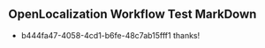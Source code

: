 ## OpenLocalization Workflow Test MarkDown
* b444fa47-4058-4cd1-b6fe-48c7ab15fff1 
thanks!<!--HONumber=Mar16_HO2-->
